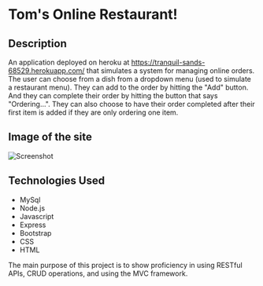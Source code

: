 # Tom's Online Restaurant!

## Description

An application deployed on heroku at https://tranquil-sands-68529.herokuapp.com/ that simulates a system for managing online orders. The user can choose from a dish from a dropdown menu (used to simulate a restaurant menu). They can add to the order by hitting the "Add" button. And they can complete their order by hitting the button that says "Ordering...". They can also choose to have their order completed after their first item is added if they are only ordering one item.

## Image of the site

![Screenshot](assets/images/screenshot.png)

## Technologies Used
   
   * MySql
   * Node.js
   * Javascript
   * Express
   * Bootstrap
   * CSS
   * HTML
   
The main purpose of this project is to show proficiency in using RESTful APIs, CRUD operations, and using the MVC framework.
   
  
   
